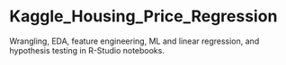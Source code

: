 # Kaggle_Housing_Price_Regression
Wrangling, EDA, feature engineering, ML and linear regression, and hypothesis testing in R-Studio notebooks.
